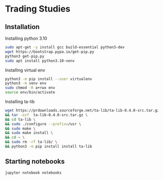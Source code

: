 # Trading Studies

## Installation

Installing python 3.10
```sh
sudo apt-get -y install gcc build-essential python3-dev
wget https://bootstrap.pypa.io/get-pip.py
python3 get-pip.py
sudo apt install python3.10-venv
```

Installing virtual env
```sh
python3 -m pip install --user virtualenv
python3 -m venv env
sudo chmod -R a+rwx env
source env/bin/activate
```

Installing ta-lib
```sh
wget https://prdownloads.sourceforge.net/ta-lib/ta-lib-0.4.0-src.tar.gz \
&& tar -xvf  ta-lib-0.4.0-src.tar.gz \
&& cd ta-lib \
&& sudo ./configure --prefix=/usr \
&& sudo make \
&& sudo make install \
&& cd ~ \
&& sudo rm -rf ta-lib/ \
&& python3 -m pip install install ta-lib
```


## Starting notebooks

```sh
jupyter notebook notebooks
```